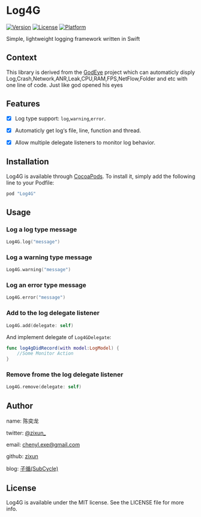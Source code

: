 # Log4G

[![Version](https://img.shields.io/cocoapods/v/Log4G.svg?style=flat)](http://cocoapods.org/pods/Log4G)
[![License](https://img.shields.io/cocoapods/l/Log4G.svg?style=flat)](http://cocoapods.org/pods/Log4G)
[![Platform](https://img.shields.io/cocoapods/p/Log4G.svg?style=flat)](http://cocoapods.org/pods/Log4G)

Simple, lightweight logging framework written in Swift

## Context
This library is derived from the [GodEye](https://github.com/zixun/GodEye) project which can automaticly disply Log,Crash,Network,ANR,Leak,CPU,RAM,FPS,NetFlow,Folder and etc with one line of code. Just like god opened his eyes

## Features

- [x] Log type support: `log`,`warning`,`error`.
- [x] Automaticly get log‘s file, line, function and thread.
- [x] Allow multiple delegate listeners to monitor log behavior.


## Installation

Log4G is available through [CocoaPods](http://cocoapods.org). To install
it, simply add the following line to your Podfile:

```ruby
pod "Log4G"
```

## Usage
### Log a log type message

```swift
Log4G.log("message")
```

### Log a warning type message

```swift
Log4G.warning("message")
```

### Log an error type message

```swift
Log4G.error("message")
```

### Add to the log delegate listener

```swift
Log4G.add(delegate: self)
```

And implement delegate of `Log4GDelegate`:

```swift
func log4gDidRecord(with model:LogModel) {
    //Some Monitor Action
}
```

### Remove frome the log delegate listener
```swift
Log4G.remove(delegate: self)
```

## Author

name: 陈奕龙

twitter: [@zixun_](https://twitter.com/zixun_)

email: chenyl.exe@gmail.com

github: [zixun](https://github.com/zixun)

blog: [子循(SubCycle)](http://zixun.github.io/)



## License

Log4G is available under the MIT license. See the LICENSE file for more info.
